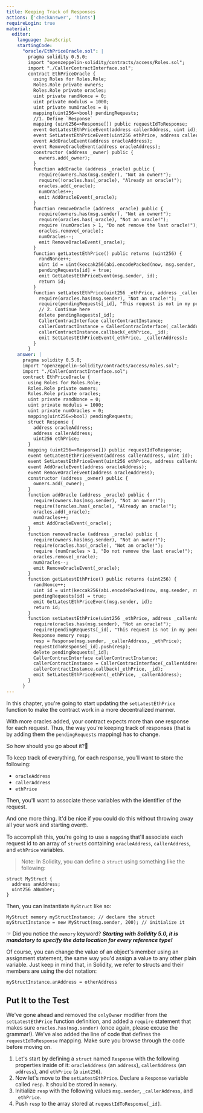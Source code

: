 ```yaml
---
title: Keeping Track of Responses
actions: ['checkAnswer', 'hints']
requireLogin: true
material:
  editor:
    language: JavaScript
    startingCode:
      "oracle/EthPriceOracle.sol": |
        pragma solidity 0.5.0;
        import "openzeppelin-solidity/contracts/access/Roles.sol";
        import "./CallerContractInterface.sol";
        contract EthPriceOracle {
          using Roles for Roles.Role;
          Roles.Role private owners;
          Roles.Role private oracles;
          uint private randNonce = 0;
          uint private modulus = 1000;
          uint private numOracles = 0;
          mapping(uint256=>bool) pendingRequests;
          //1. Define `Response`
          mapping (uint256=>Response[]) public requestIdToResponse;
          event GetLatestEthPriceEvent(address callerAddress, uint id);
          event SetLatestEthPriceEvent(uint256 ethPrice, address callerAddress);
          event AddOracleEvent(address oracleAddress);
          event RemoveOracleEvent(address oracleAddress);
          constructor (address _owner) public {
            owners.add(_owner);
          }
          function addOracle (address _oracle) public {
            require(owners.has(msg.sender), "Not an owner!");
            require(!oracles.has(_oracle), "Already an oracle!");
            oracles.add(_oracle);
            numOracles++;
            emit AddOracleEvent(_oracle);
          }
          function removeOracle (address _oracle) public {
            require(owners.has(msg.sender), "Not an owner!");
            require(oracles.has(_oracle), "Not an oracle!");
            require (numOracles > 1, "Do not remove the last oracle!");
            oracles.remove(_oracle);
            numOracles--;
            emit RemoveOracleEvent(_oracle);
          }
          function getLatestEthPrice() public returns (uint256) {
            randNonce++;
            uint id = uint(keccak256(abi.encodePacked(now, msg.sender, randNonce))) % modulus;
            pendingRequests[id] = true;
            emit GetLatestEthPriceEvent(msg.sender, id);
            return id;
          }
          function setLatestEthPrice(uint256 _ethPrice, address _callerAddress, uint256 _id) public {
            require(oracles.has(msg.sender), "Not an oracle!");
            require(pendingRequests[_id], "This request is not in my pending list.");
            // 2. Continue here
            delete pendingRequests[_id];
            CallerContracInterface callerContractInstance;
            callerContractInstance = CallerContracInterface(_callerAddress);
            callerContractInstance.callback(_ethPrice, _id);
            emit SetLatestEthPriceEvent(_ethPrice, _callerAddress);
          }
        }
    answer: |
      pragma solidity 0.5.0;
      import "openzeppelin-solidity/contracts/access/Roles.sol";
      import "./CallerContractInterface.sol";
      contract EthPriceOracle {
        using Roles for Roles.Role;
        Roles.Role private owners;
        Roles.Role private oracles;
        uint private randNonce = 0;
        uint private modulus = 1000;
        uint private numOracles = 0;
        mapping(uint256=>bool) pendingRequests;
        struct Response {
          address oracleAddress;
          address callerAddress;
          uint256 ethPrice;
        }
        mapping (uint256=>Response[]) public requestIdToResponse;
        event GetLatestEthPriceEvent(address callerAddress, uint id);
        event SetLatestEthPriceEvent(uint256 ethPrice, address callerAddress);
        event AddOracleEvent(address oracleAddress);
        event RemoveOracleEvent(address oracleAddress);
        constructor (address _owner) public {
          owners.add(_owner);
        }
        function addOracle (address _oracle) public {
          require(owners.has(msg.sender), "Not an owner!");
          require(!oracles.has(_oracle), "Already an oracle!");
          oracles.add(_oracle);
          numOracles++;
          emit AddOracleEvent(_oracle);
        }
        function removeOracle (address _oracle) public {
          require(owners.has(msg.sender), "Not an owner!");
          require(oracles.has(_oracle), "Not an oracle!");
          require (numOracles > 1, "Do not remove the last oracle!");
          oracles.remove(_oracle);
          numOracles--;
          emit RemoveOracleEvent(_oracle);
        }
        function getLatestEthPrice() public returns (uint256) {
          randNonce++;
          uint id = uint(keccak256(abi.encodePacked(now, msg.sender, randNonce))) % modulus;
          pendingRequests[id] = true;
          emit GetLatestEthPriceEvent(msg.sender, id);
          return id;
        }
        function setLatestEthPrice(uint256 _ethPrice, address _callerAddress, uint256 _id) public {
          require(oracles.has(msg.sender), "Not an oracle!");
          require(pendingRequests[_id], "This request is not in my pending list.");
          Response memory resp;
          resp = Response(msg.sender, _callerAddress, _ethPrice);
          requestIdToResponse[_id].push(resp);
          delete pendingRequests[_id];
          CallerContracInterface callerContractInstance;
          callerContractInstance = CallerContracInterface(_callerAddress);
          callerContractInstance.callback(_ethPrice, _id);
          emit SetLatestEthPriceEvent(_ethPrice, _callerAddress);
        }
      }
---
```


In this chapter, you're going to start updating the `setLatestEthPrice` function to make the contract work in a more decentralized manner.

With more oracles added, your contract expects more than one response for each request. Thus, the way you're keeping track of responses (that is by adding them the `pendingRequests` mapping) has to change.

So how should you go about it?🤔

To keep track of everything, for each response, you'll want to store the following:

* `oracleAddress`
* `callerAddress`
* `ethPrice`

Then, you'll want to associate these variables with the identifier of the request.

And one more thing. It'd be nice if you could do this without throwing away all your work and starting over🤓.

To accomplish this, you're going to use a `mapping` that'll associate each request id to an array of `struct`s containing `oracleAddress`, `callerAddress`, and `ethPrice` variables.

>Note: In Solidity, you can define a `struct` using something like the following:

  ```Solidity
  struct MyStruct {
    address anAddress;
    uint256 aNumber;
  }
  ```

  Then, you can instantiate `MyStruct` like so:

  ```Solidity
  MyStruct memory myStructInstance; // declare the struct
  myStructInstance = new MyStruct(msg.sender, 200); // initialize it
  ```

  ☞ Did you notice the `memory` keyword? **_Starting with Solidity 5.0, it is mandatory to specify the data location for every reference type!_**

  Of course, you can change the value of an object's member using an assignment statement, the same way you'd assign a value to any other plain variable. Just keep in mind that, in Solidity, we refer to structs and their members are using the dot notation:

  ```Solidity
  myStructInstance.anAddress = otherAddress
  ```

## Put It to the Test

We've gone ahead and removed the `onlyOwner` modifier from the `setLatestEthPrice` function definition, and added a `require` statement that makes sure `oracles.has(msg.sender)` (once again, please excuse the grammar!). We've also added the line of code that defines the `requestIdToResponse` mapping. Make sure you browse through the code before moving on.

1. Let's start by defining a `struct` named `Response` with the following properties inside of it: `oracleAddress` (an `address`), `callerAddress` (an `address`), and `ethPrice` (a `uint256`).
2. Now let's move to the `setLatestEthPrice`. Declare a `Response` variable called `resp`. It should be stored in `memory`.
3. Initialize `resp` with the following values `msg.sender`, `_callerAddress`, and `_ethPrice`.
4. Push `resp` to the array stored at `requestIdToResponse[_id]`.

